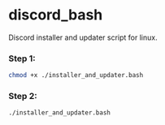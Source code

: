 # discord_bash

Discord installer and updater script for linux.


### Step 1:
```bash
chmod +x ./installer_and_updater.bash
```
### Step 2:

```bash
./installer_and_updater.bash
```

